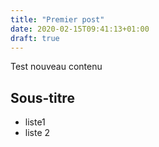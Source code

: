 ```yaml
---
title: "Premier post"
date: 2020-02-15T09:41:13+01:00
draft: true
---
```

Test nouveau contenu
## Sous-titre
* liste1
* liste 2
